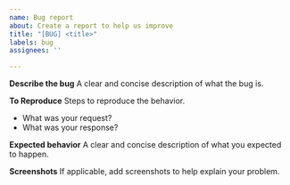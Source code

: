 ```yaml
---
name: Bug report
about: Create a report to help us improve
title: "[BUG] <title>"
labels: bug
assignees: ''

---
```


**Describe the bug**
A clear and concise description of what the bug is.

**To Reproduce**
Steps to reproduce the behavior.
- What was your request?
- What was your response?

**Expected behavior**
A clear and concise description of what you expected to happen.

**Screenshots**
If applicable, add screenshots to help explain your problem.
